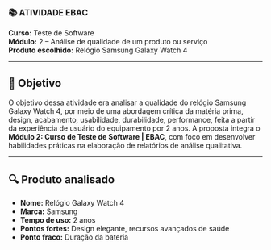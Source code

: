 ### 📚 ATIVIDADE EBAC  
**Curso:** Teste de Software  
**Módulo:** 2 – Análise de qualidade de um produto ou serviço  
**Produto escolhido:** Relógio Samsung Galaxy Watch 4

---

## 🎯 Objetivo

O objetivo dessa atividade era analisar a qualidade do relógio Samsung Galaxy Watch 4, por meio de uma abordagem crítica da matéria prima, design, acabamento, usabilidade, durabilidade, performance, feita a partir da experiência de usuário do equipamento por 2 anos.
A proposta integra o **Módulo 2: Curso de Teste de Software | EBAC**, com foco em desenvolver habilidades práticas na elaboração de relatórios de análise qualitativa.

---


## 🔍 Produto analisado

- **Nome:** Relógio Galaxy Watch 4 
- **Marca:** Samsung  
- **Tempo de uso:** 2 anos  
- **Pontos fortes:** Design elegante, recursos avançados de saúde  
- **Ponto fraco:** Duração da bateria
